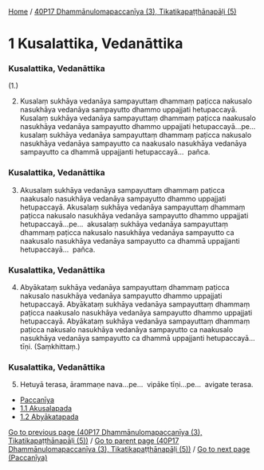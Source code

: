 
[Home](/) / [40P17 Dhammānulomapaccanīya (3), Tikatikapaṭṭhānapāḷi (5)](/tipitaka/40P17.md)

# 1 Kusalattika, Vedanāttika

### Kusalattika, Vedanāttika

(1.)

2. Kusalaṃ sukhāya vedanāya sampayuttaṃ dhammaṃ paṭicca nakusalo nasukhāya vedanāya sampayutto dhammo uppajjati hetupaccayā. Kusalaṃ sukhāya vedanāya sampayuttaṃ dhammaṃ paṭicca naakusalo nasukhāya vedanāya sampayutto dhammo uppajjati hetupaccayā…pe…  kusalaṃ sukhāya vedanāya sampayuttaṃ dhammaṃ paṭicca nakusalo nasukhāya vedanāya sampayutto ca naakusalo nasukhāya vedanāya sampayutto ca dhammā uppajjanti hetupaccayā…  pañca.

### Kusalattika, Vedanāttika

3. Akusalaṃ sukhāya vedanāya sampayuttaṃ dhammaṃ paṭicca naakusalo nasukhāya vedanāya sampayutto dhammo uppajjati hetupaccayā. Akusalaṃ sukhāya vedanāya sampayuttaṃ dhammaṃ paṭicca nakusalo nasukhāya vedanāya sampayutto dhammo uppajjati hetupaccayā…pe…  akusalaṃ sukhāya vedanāya sampayuttaṃ dhammaṃ paṭicca nakusalo nasukhāya vedanāya sampayutto ca naakusalo nasukhāya vedanāya sampayutto ca dhammā uppajjanti hetupaccayā…  pañca.

### Kusalattika, Vedanāttika

4. Abyākataṃ sukhāya vedanāya sampayuttaṃ dhammaṃ paṭicca nakusalo nasukhāya vedanāya sampayutto dhammo uppajjati hetupaccayā. Abyākataṃ sukhāya vedanāya sampayuttaṃ dhammaṃ paṭicca naakusalo nasukhāya vedanāya sampayutto dhammo uppajjati hetupaccayā. Abyākataṃ sukhāya vedanāya sampayuttaṃ dhammaṃ paṭicca nakusalo nasukhāya vedanāya sampayutto ca naakusalo nasukhāya vedanāya sampayutto ca dhammā uppajjanti hetupaccayā…  tīṇi. (Saṃkhittaṃ.)

### Kusalattika, Vedanāttika

5. Hetuyā terasa, ārammaṇe nava…pe…  vipāke tīṇi…pe…  avigate terasa.

* [Paccanīya](/tipitaka/40P17/1/Paccaniya.md)
* [1.1 Akusalapada](/tipitaka/40P17/1/1.1.md)
* [1.2 Abyākatapada](/tipitaka/40P17/1/1.2.md)

[Go to previous page (40P17 Dhammānulomapaccanīya (3), Tikatikapaṭṭhānapāḷi (5))](/tipitaka/40P17/0.md) / [Go to parent page (40P17 Dhammānulomapaccanīya (3), Tikatikapaṭṭhānapāḷi (5))](/tipitaka/40P17/0.md) / [Go to next page (Paccanīya)](/tipitaka/40P17/1/Paccaniya.md)


